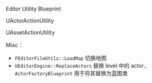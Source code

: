 Editor Utility Blueprint

UActorActionUtility

UAssetActionUtility

Misc：
* `FEditorFileUtils::LoadMap` 切换地图
* `UEditorEngine::ReplaceActors` 替换 level 中的 actor，`ActorFactoryBlueprint` 用于将其替换为蓝图类
